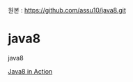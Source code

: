 원본 : https://github.com/assu10/java8.git


# java8
java8


[Java8 in Action](https://www.yes24.com/Product/Goods/17252419)